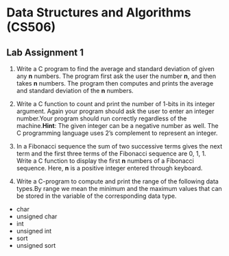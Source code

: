 # Data Structures and Algorithms (CS506)
## Lab Assignment 1

1.  Write a C program to find the average and standard deviation of given any **n** numbers. The program first ask the user the number **n**, and then takes **n**
numbers. The program then computes and prints the average and standard deviation of the **n** numbers.

2.  Write a C function to count and print the number of 1-bits in its integer argument. Again your program should ask the user to enter an integer number.Your program should run correctly regardless of the machine.**Hint**: The given integer can be a negative number as well. The C programming language uses 2’s complement to represent an integer.
  
3.  In a Fibonacci sequence the sum of two successive terms gives the next term and the first three terms of the Fibonacci sequence are 0, 1, 1. Write a C function
to display the first **n** numbers of a Fibonacci sequence. Here, **n** is a positive integer entered through keyboard.

4.  Write a C-program to compute and print the range of the following data types.By range we mean the minimum and the maximum values that can be stored in the variable of the corresponding data type.
* char
* unsigned char
* int
* unsigned int
* sort
* unsigned sort
